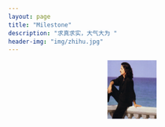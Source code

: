 ```yaml
---
layout: page
title: "Milestone"
description: "求真求实，大气大为 "
header-img: "img/zhihu.jpg"
---
```



<center>
    <p><img src="/img/Yanni.jpg" align="center" height="120px" width="100px"></p>
</center>
